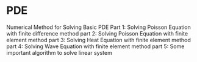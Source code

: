 # PDE
Numerical Method for Solving Basic PDE 
Part 1: Solving Poisson Equation with finite difference method
part 2: Solving Poisson Equation with finite element method
part 3: Solving Heat Equation with finite element method
part 4: Solving Wave Equation with finite element method
part 5: Some important algorithm to solve linear system
